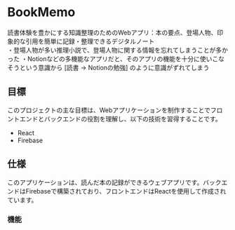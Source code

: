 # BookMemo

読書体験を豊かにする知識整理のためのWebアプリ：本の要点、登場人物、印象的な引用を簡単に記録・整理できるデジタルノート <br>
・登場人物が多い推理小説で、登場人物に関する情報を忘れてしまうことが多かった
・Notionなどの多機能なアプリだと、そのアプリの機能を十分に使いこなそうという意識から [読書 -> Notionの勉強] のように意識がずれてしまう


## 目標

このプロジェクトの主な目標は、Webアプリケーションを制作することでフロントエンドとバックエンドの役割を理解し、以下の技術を習得することです。

- React
- Firebase

## 仕様

このアプリケーションは、読んだ本の記録ができるウェブアプリです。バックエンドはFirebaseで構築されており、フロントエンドはReactを使用して作成されています。

### 機能


